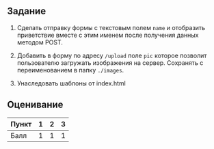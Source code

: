 ## Задание

1. Сделать отправку формы с текстовым полем `name` и отобразить приветствие вместе с этим именем после получения данных методом POST.

2. Добавить в форму по адресу `/upload` поле `pic` которое позволит пользователю загружать изображения на сервер. Сохранять с переименованием в папку `./images`.

3. Унаследовать шаблоны от index.html

## Оценивание

|Пункт | 1  | 2 | 3 |
|------|----|---|---|
|Балл  |  1 | 1 |1  |
